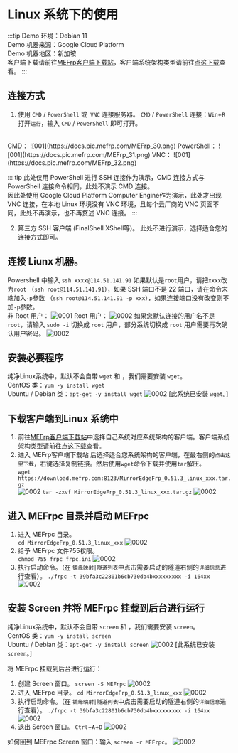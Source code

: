 # Linux 系统下的使用
:::tip
Demo 环境：Debian 11 <br>
Demo 机器来源：Google Cloud Platform <br>
Demo 机器地区：新加坡 <br>
客户端下载请前往[MEFrp客户端下载站](https://www.mefrp.com/console/download)，客户端系统架构类型请前往[点这下载](https://docs.mefrp.com/manual/mefrp.html)查看。
:::

## 连接方式
1. 使用 `CMD` / `PowerShell` 或` VNC` 连接服务器。
`CMD` / `PowerShell` 连接：`Win`+`R`打开`运行`，输入 `CMD` / `PowerShell` 即可打开。
<br>
CMD：
![001](https://docs.pic.mefrp.com/MEFrp_30.png)
PowerShell：
![001](https://docs.pic.mefrp.com/MEFrp_31.png)
VNC：
![001](https://docs.pic.mefrp.com/MEFrp_32.png)

::: tip
此处仅用 PowerShell 进行 SSH 连接作为演示，CMD 连接方式与 PowerShell 连接命令相同，此处不演示 CMD 连接。<br>
因此处使用 Google Cloud Platform Computer Engine作为演示，此处才出现 VNC 连接，在本地 Linux 环境没有 VNC 环境，且每个云厂商的 VNC 页面不同，此处不再演示，也不再赘述 VNC 连接。
:::

2. 第三方 SSH 客户端 (FinalShell XShell等)。
此处不进行演示，选择适合您的连接方式即可。

## 连接 Liunx 机器。
Powershell 中输入 `ssh xxxx@114.51.141.91` 如果默认是`root`用户，请把`xxxx`改为`root` （`ssh root@114.51.141.91`），如果 SSH 端口不是 22 端口，请在命令末端加入`-p`参数 （`ssh root@114.51.141.91 -p xxx`），如果连接端口没有改变则不加`-p`参数。<br>
非 Root 用户：
![0001](https://docs.pic.mefrp.com/MEFrp_33.png)
Root 用户：
![0002](https://docs.pic.mefrp.com/MEFrp_34.png)
如果您默认连接的用户名不是`root`，请输入 `sudo -i` 切换成 `root` 用户，部分系统切换成 `root` 用户需要再次确认用户密码。
![0002](https://docs.pic.mefrp.com/MEFrp_35.png)

## 安装必要程序
纯净Linux系统中，默认不会自带 `wget` 和 ，我们需要安装 `wget`。<br>
CentOS 类：`yum -y install wget` <br>
Ubuntu / Debian 类：`apt-get -y install wget`
![0002](https://docs.pic.mefrp.com/MEFrp_36.png)
[此系统已安装 `wget`。]

## 下载客户端到Linux 系统中
1. 前往[MEFrp客户端下载站](https://www.mefrp.com/console/download)中选择自己系统对应系统架构的客户端。客户端系统架构类型请前往[点这下载](https://docs.mefrp.com/manual/mefrp.html)查看。
2. 进入 MEFrp客户端下载站 后选择适合您系统架构的客户端，在最右侧的`点击这里下载`，右键选择复制链接。然后使用`wget`命令下载并使用`tar`解压。<br>
   `wget https://download.mefrp.com:8123/MirrorEdgeFrp_0.51.3_linux_xxx.tar.gz`<br>
   ![0002](https://docs.pic.mefrp.com/MEFrp_41.png)
    `tar -zxvf MirrorEdgeFrp_0.51.3_linux_xxx.tar.gz`
   ![0002](https://docs.pic.mefrp.com/MEFrp_42.png)

## 进入 MEFrpc 目录并启动 MEFrpc
1. 进入 MEFrpc 目录。 <br> `cd MirrorEdgeFrp_0.51.3_linux_xxx` ![0002](https://docs.pic.mefrp.com/MEFrp_43.png)
2. 给予 MEFrpc 文件755权限。 <br> `chmod 755 frpc frpc.ini` ![0002](https://docs.pic.mefrp.com/MEFrp_44.png)
3. 执行启动命令。（在 `镜缘映射|隧道列表`中点击需要启动的隧道右侧的`详细信息`进行查看）。 `./frpc -t 39bfa3c22801b6cb730db4bxxxxxxxxx -i 164xx` ![0002](https://docs.pic.mefrp.com/MEFrp_45.png)

## 安装 Screen 并将 MEFrpc 挂载到后台进行运行
纯净Linux系统中，默认不会自带 `screen` 和 ，我们需要安装 `screen`。<br>
CentOS 类：`yum -y install screen` <br>
Ubuntu / Debian 类：`apt-get -y install screen`
![0002](https://docs.pic.mefrp.com/MEFrp_46.png)
[此系统已安装 `screen`。] <br>

将 MEFrpc 挂载到后台进行运行：
1. 创建 Screen 窗口。 `screen -S MEFrpc` ![0002](https://docs.pic.mefrp.com/MEFrp_47.png)
2. 进入 MEFrpc 目录。 `cd MirrorEdgeFrp_0.51.3_linux_xxx` ![0002](https://docs.pic.mefrp.com/MEFrp_43.png)
3. 执行启动命令。（在 `镜缘映射|隧道列表`中点击需要启动的隧道右侧的`详细信息`进行查看）。 `./frpc -t 39bfa3c22801b6cb730db4bxxxxxxxxx -i 164xx` ![0002](https://docs.pic.mefrp.com/MEFrp_45.png)
4. 退出 Screen 窗口。 `Ctrl`+`A`+`D` ![0002](https://docs.pic.mefrp.com/MEFrp_48.png)

如何回到 MEFrpc Screen 窗口：输入 `screen -r MEFrpc`。 ![0002](https://docs.pic.mefrp.com/MEFrp_49.png)







